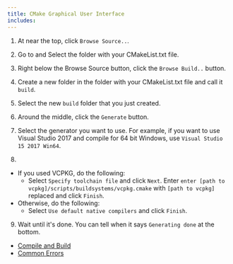 ```yaml
---
title: CMake Graphical User Interface
includes:
---
```


 1. At near the top, click ``Browse Source..``.

 2. Go to and Select the folder with your CMakeList.txt file.

 3. Right below the Browse Source button, click the ``Browse Build..`` button.

 4. Create a new folder in the folder with your CMakeList.txt file and call it ``build``.

 5. Select the new ``build`` folder that you just created.

 6. Around the middle, click the ``Generate`` button.

 7. Select the generator you want to use. For example, if you want to use Visual Studio 2017 and compile for 64 bit Windows, use ``Visual Studio 15 2017 Win64``.

 8. 
  * If you used VCPKG, do the following:
    * Select ``Specify toolchain file`` and click ``Next``. Enter ``enter [path to vcpkg]/scripts/buildsystems/vcpkg.cmake`` with ``[path to vcpkg]`` replaced and click ``Finish``.
  * Otherwise, do the following:
    * Select ``Use default native compilers`` and click ``Finish``.

 9. Wait until it's done. You can tell when it says ``Generating done`` at the bottom.

 * [Compile and Build](generator-compile)
 * [Common Errors](common-build-errors)